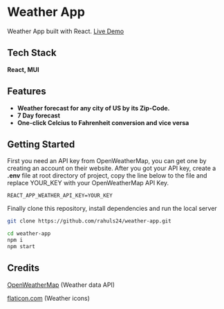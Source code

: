 # Weather App

Weather App built with React.
[Live Demo](https://)

## Tech Stack

**React, MUI**

## Features

- **Weather forecast for any city of US by its Zip-Code.**
- **7 Day forecast**
- **One-click Celcius to Fahrenheit conversion and vice versa**


## Getting Started

First you need an API key from OpenWeatherMap, you can get one by creating an account on their website.
After you got your API key, create a **.env** file at root directory of project, copy the line below to the file and replace YOUR_KEY with your OpenWeatherMap API Key.

```
REACT_APP_WEATHER_API_KEY=YOUR_KEY
```

Finally clone this repository, install dependencies and run the local server

```bash
git clone https://github.com/rahuls24/weather-app.git
```

```bash
cd weather-app
npm i
npm start
```

## Credits

[OpenWeatherMap](https://openweathermap.org/ 'OpenWeatherMap') (Weather data API)

[flaticon.com](https://www.flaticon.com/ 'flaticon.com') (Weather icons)
